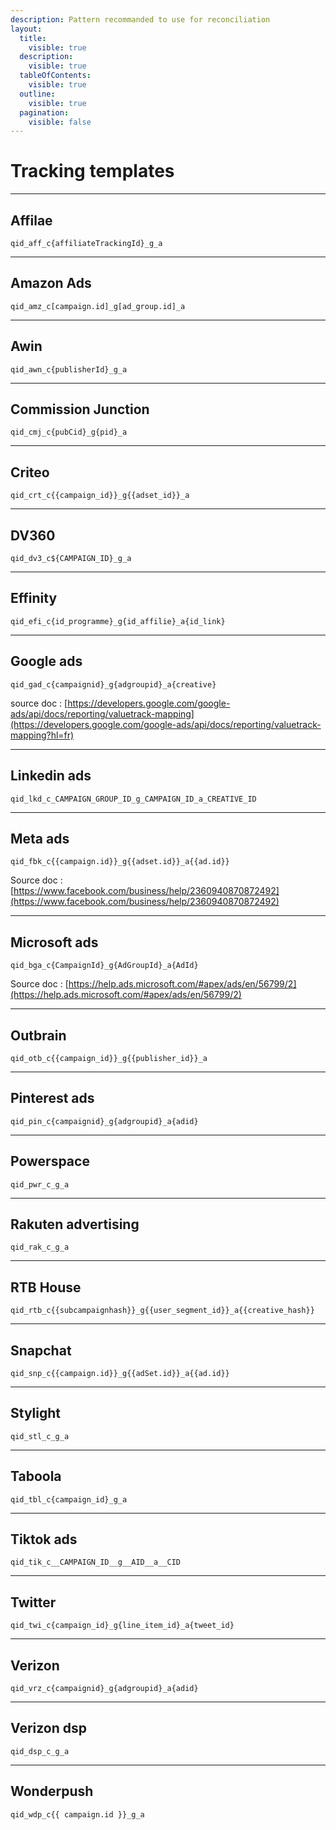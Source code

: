 ```yaml
---
description: Pattern recommanded to use for reconciliation
layout:
  title:
    visible: true
  description:
    visible: true
  tableOfContents:
    visible: true
  outline:
    visible: true
  pagination:
    visible: false
---
```


# Tracking templates

***

## Affilae

```
qid_aff_c{affiliateTrackingId}_g_a 
```

***

## Amazon Ads

```
qid_amz_c[campaign.id]_g[ad_group.id]_a 
```

***

## Awin

```
qid_awn_c{publisherId}_g_a
```

***

## Commission Junction

```
qid_cmj_c{pubCid}_g{pid}_a
```

***

## Criteo

```
qid_crt_c{{campaign_id}}_g{{adset_id}}_a
```

***

## DV360

```
qid_dv3_c${CAMPAIGN_ID}_g_a
```

***

## Effinity

```
qid_efi_c{id_programme}_g{id_affilie}_a{id_link}
```

***

## Google ads

```
qid_gad_c{campaignid}_g{adgroupid}_a{creative}
```

source doc : [https://developers.google.com/google-ads/api/docs/reporting/valuetrack-mapping](https://developers.google.com/google-ads/api/docs/reporting/valuetrack-mapping?hl=fr)



***

## Linkedin ads

```
qid_lkd_c_CAMPAIGN_GROUP_ID_g_CAMPAIGN_ID_a_CREATIVE_ID
```

***

## Meta ads

```
qid_fbk_c{{campaign.id}}_g{{adset.id}}_a{{ad.id}}
```

Source doc : [https://www.facebook.com/business/help/2360940870872492](https://www.facebook.com/business/help/2360940870872492)

***

## Microsoft ads

```
qid_bga_c{CampaignId}_g{AdGroupId}_a{AdId}
```

Source doc : [https://help.ads.microsoft.com/#apex/ads/en/56799/2](https://help.ads.microsoft.com/#apex/ads/en/56799/2)

***

## Outbrain

```
qid_otb_c{{campaign_id}}_g{{publisher_id}}_a
```

***

## Pinterest ads

```
qid_pin_c{campaignid}_g{adgroupid}_a{adid}
```



***

## Powerspace

```
qid_pwr_c_g_a
```

***

## Rakuten advertising

```
qid_rak_c_g_a
```

***

## RTB House

```
qid_rtb_c{{subcampaignhash}}_g{{user_segment_id}}_a{{creative_hash}}
```

***

## Snapchat

```
qid_snp_c{{campaign.id}}_g{{adSet.id}}_a{{ad.id}}
```

***

## Stylight

```
qid_stl_c_g_a
```

***

## Taboola

```
qid_tbl_c{campaign_id}_g_a
```

***

## Tiktok ads

```
qid_tik_c__CAMPAIGN_ID__g__AID__a__CID
```

***

## Twitter

```
qid_twi_c{campaign_id}_g{line_item_id}_a{tweet_id}
```

***

## Verizon

```
qid_vrz_c{campaignid}_g{adgroupid}_a{adid}
```

***

## Verizon dsp

```
qid_dsp_c_g_a
```

***

## Wonderpush

```
qid_wdp_c{{ campaign.id }}_g_a 
```
